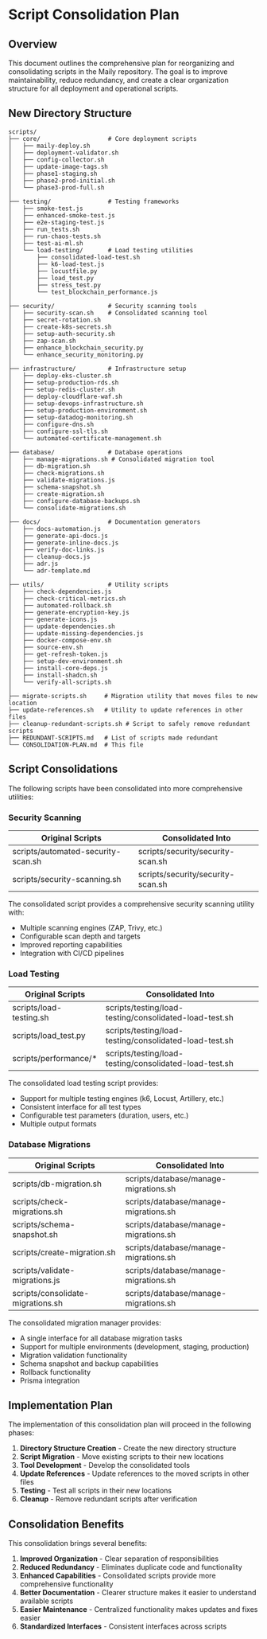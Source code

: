 # Script Consolidation Plan

## Overview

This document outlines the comprehensive plan for reorganizing and consolidating scripts in the Maily repository. The goal is to improve maintainability, reduce redundancy, and create a clear organization structure for all deployment and operational scripts.

## New Directory Structure

```
scripts/
├── core/                   # Core deployment scripts
│   ├── maily-deploy.sh
│   ├── deployment-validator.sh
│   ├── config-collector.sh
│   ├── update-image-tags.sh
│   ├── phase1-staging.sh
│   ├── phase2-prod-initial.sh
│   └── phase3-prod-full.sh
│
├── testing/                # Testing frameworks
│   ├── smoke-test.js
│   ├── enhanced-smoke-test.js
│   ├── e2e-staging-test.js
│   ├── run_tests.sh
│   ├── run-chaos-tests.sh
│   ├── test-ai-ml.sh
│   └── load-testing/       # Load testing utilities
│       ├── consolidated-load-test.sh
│       ├── k6-load-test.js
│       ├── locustfile.py
│       ├── load_test.py
│       ├── stress_test.py
│       └── test_blockchain_performance.js
│
├── security/               # Security scanning tools
│   ├── security-scan.sh    # Consolidated scanning tool
│   ├── secret-rotation.sh
│   ├── create-k8s-secrets.sh
│   ├── setup-auth-security.sh
│   ├── zap-scan.sh
│   ├── enhance_blockchain_security.py
│   └── enhance_security_monitoring.py
│
├── infrastructure/         # Infrastructure setup
│   ├── deploy-eks-cluster.sh
│   ├── setup-production-rds.sh
│   ├── setup-redis-cluster.sh
│   ├── deploy-cloudflare-waf.sh
│   ├── setup-devops-infrastructure.sh
│   ├── setup-production-environment.sh
│   ├── setup-datadog-monitoring.sh
│   ├── configure-dns.sh
│   ├── configure-ssl-tls.sh
│   └── automated-certificate-management.sh
│
├── database/               # Database operations
│   ├── manage-migrations.sh # Consolidated migration tool
│   ├── db-migration.sh
│   ├── check-migrations.sh
│   ├── validate-migrations.js
│   ├── schema-snapshot.sh
│   ├── create-migration.sh
│   ├── configure-database-backups.sh
│   └── consolidate-migrations.sh
│
├── docs/                   # Documentation generators
│   ├── docs-automation.js
│   ├── generate-api-docs.js
│   ├── generate-inline-docs.js
│   ├── verify-doc-links.js
│   ├── cleanup-docs.js
│   ├── adr.js
│   └── adr-template.md
│
├── utils/                  # Utility scripts
│   ├── check-dependencies.js
│   ├── check-critical-metrics.sh
│   ├── automated-rollback.sh
│   ├── generate-encryption-key.js
│   ├── generate-icons.js
│   ├── update-dependencies.sh
│   ├── update-missing-dependencies.js
│   ├── docker-compose-env.sh
│   ├── source-env.sh
│   ├── get-refresh-token.js
│   ├── setup-dev-environment.sh
│   ├── install-core-deps.js
│   ├── install-shadcn.sh
│   └── verify-all-scripts.sh
│
├── migrate-scripts.sh     # Migration utility that moves files to new location
├── update-references.sh   # Utility to update references in other files
├── cleanup-redundant-scripts.sh # Script to safely remove redundant scripts
├── REDUNDANT-SCRIPTS.md   # List of scripts made redundant
└── CONSOLIDATION-PLAN.md  # This file
```

## Script Consolidations

The following scripts have been consolidated into more comprehensive utilities:

### Security Scanning
| Original Scripts | Consolidated Into |
|------------------|------------------|
| scripts/automated-security-scan.sh | scripts/security/security-scan.sh |
| scripts/security-scanning.sh | scripts/security/security-scan.sh |

The consolidated script provides a comprehensive security scanning utility with:
- Multiple scanning engines (ZAP, Trivy, etc.)
- Configurable scan depth and targets
- Improved reporting capabilities
- Integration with CI/CD pipelines

### Load Testing
| Original Scripts | Consolidated Into |
|------------------|------------------|
| scripts/load-testing.sh | scripts/testing/load-testing/consolidated-load-test.sh |
| scripts/load_test.py | scripts/testing/load-testing/consolidated-load-test.sh |
| scripts/performance/* | scripts/testing/load-testing/consolidated-load-test.sh |

The consolidated load testing script provides:
- Support for multiple testing engines (k6, Locust, Artillery, etc.)
- Consistent interface for all test types
- Configurable test parameters (duration, users, etc.)
- Multiple output formats

### Database Migrations
| Original Scripts | Consolidated Into |
|------------------|------------------|
| scripts/db-migration.sh | scripts/database/manage-migrations.sh |
| scripts/check-migrations.sh | scripts/database/manage-migrations.sh |
| scripts/schema-snapshot.sh | scripts/database/manage-migrations.sh |
| scripts/create-migration.sh | scripts/database/manage-migrations.sh |
| scripts/validate-migrations.js | scripts/database/manage-migrations.sh |
| scripts/consolidate-migrations.sh | scripts/database/manage-migrations.sh |

The consolidated migration manager provides:
- A single interface for all database migration tasks
- Support for multiple environments (development, staging, production)
- Migration validation functionality
- Schema snapshot and backup capabilities
- Rollback functionality
- Prisma integration

## Implementation Plan

The implementation of this consolidation plan will proceed in the following phases:

1. **Directory Structure Creation** - Create the new directory structure
2. **Script Migration** - Move existing scripts to their new locations
3. **Tool Development** - Develop the consolidated tools
4. **Update References** - Update references to the moved scripts in other files
5. **Testing** - Test all scripts in their new locations
6. **Cleanup** - Remove redundant scripts after verification

## Consolidation Benefits

This consolidation brings several benefits:

1. **Improved Organization** - Clear separation of responsibilities
2. **Reduced Redundancy** - Eliminates duplicate code and functionality
3. **Enhanced Capabilities** - Consolidated scripts provide more comprehensive functionality
4. **Better Documentation** - Clearer structure makes it easier to understand available scripts
5. **Easier Maintenance** - Centralized functionality makes updates and fixes easier
6. **Standardized Interfaces** - Consistent interfaces across scripts

